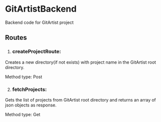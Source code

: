 # GitArtistBackend
Backend code for GitArtist project

## Routes
 
1. ### createProjectRoute: 
  Creates a new directory(if not exists) with project name in the GitArtist root directory.
  
  Method type: Post
 
2. ### fetchProjects: 
  Gets the list of projects from GitArtist root directory and returns an array of json objects as response. 
  
  Method type: Get
  
